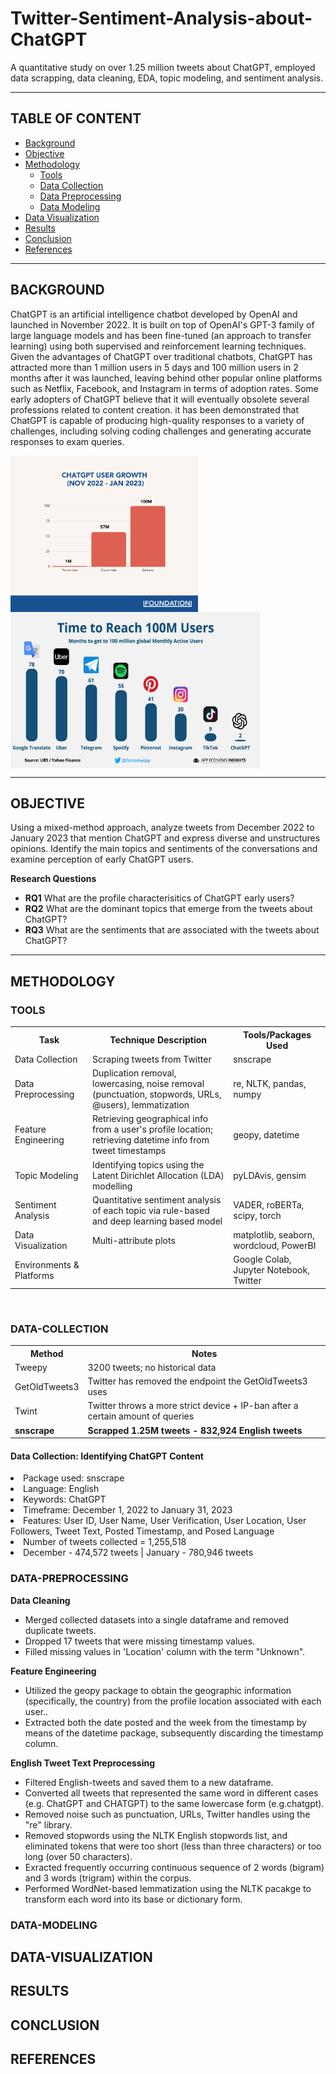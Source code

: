 # Twitter-Sentiment-Analysis-about-ChatGPT
A quantitative study on over 1.25 million tweets about ChatGPT, employed data scrapping, data cleaning, EDA, topic modeling, and sentiment analysis.
<hr>

## TABLE OF CONTENT
- [Background](#background)
- [Objective](#objective)
- [Methodology](#methodology)
  - [Tools](#tools)
  - [Data Collection](#data-collection)
  - [Data Preprocessing](#data-preprocessing)
  - [Data Modeling](#data-modeling)
- [Data Visualization](#data-visualization)
- [Results](#results)
- [Conclusion](#conclusion)
- [References](#references)

<hr>

## BACKGROUND
ChatGPT is an artificial intelligence chatbot developed by OpenAI and launched in November 2022. It is built on top of OpenAI's GPT-3 family of large language models and has been fine-tuned (an approach to transfer learning) using both supervised and reinforcement learning techniques. Given the advantages of ChatGPT over traditional chatbots, ChatGPT has attracted more than 1 million users in 5 days and 100 million users in 2 months after it was launched, leaving behind other popular online platforms such as Netflix, Facebook, and Instagram in terms of adoption rates. Some early adopters of ChatGPT believe that it will eventually obsolete several professions related to content creation. it has been demonstrated that ChatGPT is capable of producing high-quality responses to a variety of challenges, including solving coding challenges and generating accurate responses to exam queries.

<img align="center" src="Image/user1.png" style="width:300px;height:250px"> <img align="center" src="Image/user2.png" style="width:400px;height:250px">

<hr>

## OBJECTIVE
Using a mixed-method approach, analyze tweets from December 2022 to January 2023 that mention ChatGPT and express diverse and unstructures opinions. Identify the main topics and sentiments of the conversations and examine perception of early ChatGPT users.

**Research Questions**
- **RQ1** What are the profile characterisitics of ChatGPT early users?
- **RQ2** What are the dominant topics that emerge from the tweets about ChatGPT?
- **RQ3** What are the sentiments that are associated with the tweets about ChatGPT?
<hr>

## METHODOLOGY

### TOOLS
<table style="width:100%">
  <tr>
    <th>Task</th>
    <th>Technique Description</th> 
    <th>Tools/Packages Used</th>
  </tr>
  <tr>
    <td>Data Collection</td>
    <td>Scraping tweets from Twitter </td> 
    <td>snscrape</td>
  </tr>
  <tr>
    <td>Data Preprocessing</td>
    <td>Duplication removal, lowercasing, noise removal (punctuation, stopwords, URLs, @users), lemmatization</td> 
    <td>re, NLTK, pandas, numpy</td>
  </tr>
  <tr>
    <td>Feature Engineering</td>
    <td>Retrieving geographical info from a user's profile location; 
      retrieving datetime info from tweet timestamps </td> 
    <td>geopy, datetime</td>
  </tr>
  <tr>
    <td>Topic Modeling</td>
    <td>Identifying topics using the Latent Dirichlet Allocation (LDA) modelling</td> 
    <td>pyLDAvis, gensim</td>
  </tr>
  <tr>
    <td>Sentiment Analysis</td>
    <td>Quantitative sentiment analysis of each topic via rule-based and deep learning based model</td> 
    <td>VADER, roBERTa, scipy, torch</td>
  </tr>
  <tr>
    <td>Data Visualization</td>
    <td>Multi-attribute plots</td> 
    <td>matplotlib, seaborn, wordcloud, PowerBI</td>
  </tr>
  <tr>
    <td>Environments & Platforms</td>
    <td> </td> 
    <td>Google Colab, Jupyter Notebook, Twitter</td>
  </tr>
</table><br>


### DATA-COLLECTION
<table style="width:100%">
  <tr>
    <th>Method</th>
    <th>Notes</th> 
  </tr>
  <tr>
    <td>Tweepy</td>
    <td>3200 tweets; no historical data</td> 
  </tr>
  <tr>
    <td>GetOldTweets3</td>
    <td>Twitter has removed the endpoint the GetOldTweets3 uses </td> 
  </tr>
  <tr>
    <td>Twint</td>
    <td>Twitter throws a more strict device + IP-ban after a certain amount of queries</td> 
  </tr>
  <tr>
    <td><b>snscrape</b></td>
    <td><b>Scrapped 1.25M tweets - 832,924 English tweets</b></td> 
  </tr>
</table>

<h4> Data Collection: Identifying ChatGPT Content </h4>

<li>Package used: snscrape</li>
<li>Language: English</li>
<li>Keywords: ChatGPT</li>
<li>Timeframe: December 1, 2022 to January 31, 2023</li>
<li>Features: User ID, User Name, User Verification, User Location, User Followers, Tweet Text, Posted Timestamp, and Posed Language</li>
<li>Number of tweets collected = 1,255,518</li>
<li>December - 474,572 tweets | January - 780,946 tweets</li>

### DATA-PREPROCESSING
<b> Data Cleaning </b> 
- Merged collected datasets into a single dataframe and removed duplicate tweets.
- Dropped 17 tweets that were missing timestamp values.
- Filled missing values in 'Location' column with the term "Unknown". 


**Feature Engineering**
- Utilized the geopy package to obtain the geographic information (specifically, the country) from the profile location associated with each user..
- Extracted both the date posted and the week from the timestamp by means of the datetime package, subsequently discarding the timestamp column.


**English Tweet Text Preprocessing**
- Filtered English-tweets and saved them to a new dataframe.
- Converted all tweets that represented the same word in different cases (e.g. ChatGPT and CHATGPT) to the same lowercase form (e.g.chatgpt).
- Removed noise such as punctuation, URLs, Twitter handles using the "re" library.
- Removed stopwords using the NLTK English stopwords list, and eliminated tokens that were too short (less than three characters) or too long (over 50 characters). 
- Exracted frequently occurring continuous sequence of 2 words (bigram) and 3 words (trigram) within the corpus.
- Performed WordNet-based lemmatization using the NLTK pacakge to transform each word into its base or dictionary form. 


### DATA-MODELING

## DATA-VISUALIZATION

## RESULTS 

## CONCLUSION

## REFERENCES
